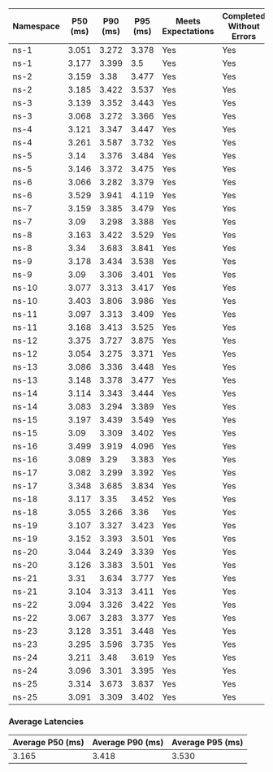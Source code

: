| Namespace | P50 (ms) | P90 (ms) | P95 (ms) | Meets Expectations | Completed Without Errors |
|-----------|----------|----------|----------|--------------------|--------------------------|
| ns-1 | 3.051 | 3.272 | 3.378 | Yes | Yes |
| ns-1 | 3.177 | 3.399 | 3.5 | Yes | Yes |
| ns-2 | 3.159 | 3.38 | 3.477 | Yes | Yes |
| ns-2 | 3.185 | 3.422 | 3.537 | Yes | Yes |
| ns-3 | 3.139 | 3.352 | 3.443 | Yes | Yes |
| ns-3 | 3.068 | 3.272 | 3.366 | Yes | Yes |
| ns-4 | 3.121 | 3.347 | 3.447 | Yes | Yes |
| ns-4 | 3.261 | 3.587 | 3.732 | Yes | Yes |
| ns-5 | 3.14 | 3.376 | 3.484 | Yes | Yes |
| ns-5 | 3.146 | 3.372 | 3.475 | Yes | Yes |
| ns-6 | 3.066 | 3.282 | 3.379 | Yes | Yes |
| ns-6 | 3.529 | 3.941 | 4.119 | Yes | Yes |
| ns-7 | 3.159 | 3.385 | 3.479 | Yes | Yes |
| ns-7 | 3.09 | 3.298 | 3.388 | Yes | Yes |
| ns-8 | 3.163 | 3.422 | 3.529 | Yes | Yes |
| ns-8 | 3.34 | 3.683 | 3.841 | Yes | Yes |
| ns-9 | 3.178 | 3.434 | 3.538 | Yes | Yes |
| ns-9 | 3.09 | 3.306 | 3.401 | Yes | Yes |
| ns-10 | 3.077 | 3.313 | 3.417 | Yes | Yes |
| ns-10 | 3.403 | 3.806 | 3.986 | Yes | Yes |
| ns-11 | 3.097 | 3.313 | 3.409 | Yes | Yes |
| ns-11 | 3.168 | 3.413 | 3.525 | Yes | Yes |
| ns-12 | 3.375 | 3.727 | 3.875 | Yes | Yes |
| ns-12 | 3.054 | 3.275 | 3.371 | Yes | Yes |
| ns-13 | 3.086 | 3.336 | 3.448 | Yes | Yes |
| ns-13 | 3.148 | 3.378 | 3.477 | Yes | Yes |
| ns-14 | 3.114 | 3.343 | 3.444 | Yes | Yes |
| ns-14 | 3.083 | 3.294 | 3.389 | Yes | Yes |
| ns-15 | 3.197 | 3.439 | 3.549 | Yes | Yes |
| ns-15 | 3.09 | 3.309 | 3.402 | Yes | Yes |
| ns-16 | 3.499 | 3.919 | 4.096 | Yes | Yes |
| ns-16 | 3.089 | 3.29 | 3.383 | Yes | Yes |
| ns-17 | 3.082 | 3.299 | 3.392 | Yes | Yes |
| ns-17 | 3.348 | 3.685 | 3.834 | Yes | Yes |
| ns-18 | 3.117 | 3.35 | 3.452 | Yes | Yes |
| ns-18 | 3.055 | 3.266 | 3.36 | Yes | Yes |
| ns-19 | 3.107 | 3.327 | 3.423 | Yes | Yes |
| ns-19 | 3.152 | 3.393 | 3.501 | Yes | Yes |
| ns-20 | 3.044 | 3.249 | 3.339 | Yes | Yes |
| ns-20 | 3.126 | 3.383 | 3.501 | Yes | Yes |
| ns-21 | 3.31 | 3.634 | 3.777 | Yes | Yes |
| ns-21 | 3.104 | 3.313 | 3.411 | Yes | Yes |
| ns-22 | 3.094 | 3.326 | 3.422 | Yes | Yes |
| ns-22 | 3.067 | 3.283 | 3.377 | Yes | Yes |
| ns-23 | 3.128 | 3.351 | 3.448 | Yes | Yes |
| ns-23 | 3.295 | 3.596 | 3.735 | Yes | Yes |
| ns-24 | 3.211 | 3.48 | 3.619 | Yes | Yes |
| ns-24 | 3.096 | 3.301 | 3.395 | Yes | Yes |
| ns-25 | 3.314 | 3.673 | 3.837 | Yes | Yes |
| ns-25 | 3.091 | 3.309 | 3.402 | Yes | Yes |

### Average Latencies
| Average P50 (ms) | Average P90 (ms) | Average P95 (ms) |
|------------------|------------------|------------------|
| 3.165 | 3.418 | 3.530 |
